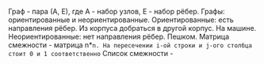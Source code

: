 Граф - пара (А, Е), где А - набор узлов, Е - набор рёбер. Графы: ориентированные и неориентированные. 
Ориентированные: есть направления рёбер. Из корпуса добраться в другой корпус. На машине. 
Неориентированные: нет направления рёбер. Пешком.
Матрица смежности - матрица n*`n. На пересечении i-ой строки и j-ого столбца стоит 0 и 1 соответственно`
Список смежности - 